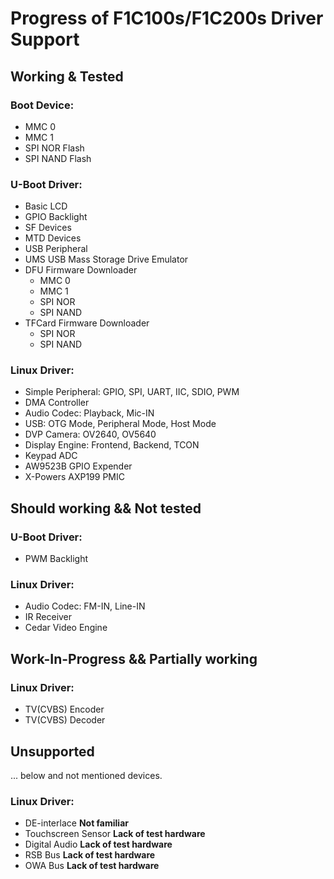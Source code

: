 # Progress of F1C100s/F1C200s Driver Support
## Working & Tested
### Boot Device:
- MMC 0
- MMC 1
- SPI NOR Flash
- SPI NAND Flash
### U-Boot Driver:
- Basic LCD
- GPIO Backlight
- SF Devices
- MTD Devices
- USB Peripheral
- UMS USB Mass Storage Drive Emulator
- DFU Firmware Downloader
  - MMC 0
  - MMC 1
  - SPI NOR
  - SPI NAND
- TFCard Firmware Downloader
  - SPI NOR
  - SPI NAND
### Linux Driver:
- Simple Peripheral: GPIO, SPI, UART, IIC, SDIO, PWM
- DMA Controller
- Audio Codec: Playback, Mic-IN
- USB: OTG Mode, Peripheral Mode, Host Mode
- DVP Camera: OV2640, OV5640
- Display Engine: Frontend, Backend, TCON
- Keypad ADC
- AW9523B GPIO Expender
- X-Powers AXP199 PMIC
## Should working && Not tested
### U-Boot Driver:
- PWM Backlight
### Linux Driver:
- Audio Codec: FM-IN, Line-IN
- IR Receiver
- Cedar Video Engine
## Work-In-Progress && Partially working
### Linux Driver:
- TV(CVBS) Encoder
- TV(CVBS) Decoder
## Unsupported
... below and not mentioned devices.
### Linux Driver:
- DE-interlace **Not familiar**
- Touchscreen Sensor **Lack of test hardware**
- Digital Audio **Lack of test hardware**
- RSB Bus **Lack of test hardware**
- OWA Bus **Lack of test hardware**
